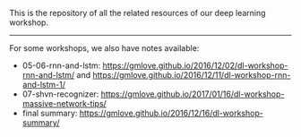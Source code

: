 This is the repository of all the related resources of our deep learning workshop.

------------------------

For some workshops, we also have notes available:

* 05-06-rnn-and-lstm: https://gmlove.github.io/2016/12/02/dl-workshop-rnn-and-lstm/ and https://gmlove.github.io/2016/12/11/dl-workshop-rnn-and-lstm-1/
* 07-shvn-recognizer: https://gmlove.github.io/2017/01/16/dl-workshop-massive-network-tips/
* final summary: https://gmlove.github.io/2016/12/16/dl-workshop-summary/


